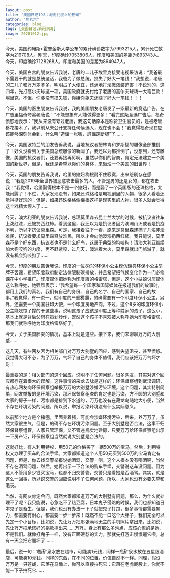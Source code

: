 ```yaml
---
layout: post
title: "美国日记198：老虎屁股上的苍蝇"
author: "熊老六"
categories: blog
tags: [美国日记,新冠病毒]
image: 20201012.jpg
---
```


今天，美国约翰斯•霍普金斯大学公布的累计确诊数字为7993215人，累计死亡数字为219708人。昨天，印度确诊7053806人，印度和美国的差距为893743人。今天，印度确诊7128268人，印度和美国的差距为864947人。

今天，美国白宫的朋友告诉我说，老唐的二儿子埃里克接受电视采访说：“我爸最不需要干的就是总统这活，我爸为了做总统，损失了好大一笔钱！”我想说，老唐的二儿子和万万差不多，明明占了大便宜，还满地打滚撒泼装迫害！不说别的，这四年，光打高尔夫球这一项，美国政府就支付给了老唐的高尔夫球场一大笔巨款！埃里克，不但，你爹没有损失钱，你姐你姐夫还赚了好大一笔钱！！！

今天，美国的医生朋友告诉我说，我的美国朋友老唐发了一条最新的竞选广告，在广告里福奇夸奖老唐说：“不能想象有人能做得更多！”看完这条竞选广告后，福奇愤怒地表示：“我从来没有夸过老唐，我这句话原本是称赞卫生官员的，是被老唐移花接木了，我以前从未公开支持任何候选人，现在也不会！”我觉得福奇现在应该能够深刻体会到，什么叫“造谣一张嘴，辟谣跑断腿”了……

今天，美国波特兰的朋友告诉我说，当地抗议者把林肯和罗斯福的雕像全部推倒了！好久没看到关于美国总统雕像的新闻了，我还以为都推倒了，没想到，还有雕像，美国的抗议者们，还要再接再厉啊，虽然以你们的智商，肯定无法建立一个美国的新世界，但是，我还是希望以你们的身体，来砸烂一个美国的旧世界！

今天，英国的朋友告诉我说，哈里的媳妇梅根耐不住寂寞，出来怒刷存在感说：“我是2019年全世界被恶意攻击最多的人，不管是男的还是女的，都在攻击我！”我觉得，哈里娶得根本不是一个媳妇，而是娶了一个英国版的还珠格格，太能闹腾了！不过，大家发现没有，如果还珠格格是电视剧里的人物，很多人看着还觉得挺好玩的；但是，如果还珠格格像梅根这样是现实里的人物，很多人就会觉得这个戏精太烦人了……

今天，澳大利亚的朋友告诉我说，总理莫里森去昆士兰大学的时候，被抗议者往车上泼红漆，还被扔西红柿。看到这里，我还以为是抗议者因为澳洲山火或者是抗疫不利，所以才抗议莫里森。可是，我接着往下一看，原来是莫里森逮捕了几名非法难民，抗议者要求莫里森释放难民，所以才会向他泼漆扔西红柿。我只能说，莫里森不是个好东西，抗议者也不是什么好鸟，这属于典型的狗咬狗！请澳大利亚继续加大狗咬狗的力度，再不赶紧咬，过几天，澳洲着大火，莫里森就出门旅游了，就没有机会狗咬狗了……

今天，印度的朋友告诉我说，印度的一位8岁的环保小公主模仿瑞典环保小公主举牌子罢课，希望印度政府制定法律限制碳排放，并且希望把气候变化作为一门必修课在中小学推广。印度媒体把她称为印度版的格雷塔，但是，这个小姑娘讨厌媒体这么称呼她，她强烈表示：“我希望每一个国家和国际媒体在报道我们的故事时，都用上我们的真名。我们有自己的身份、自己的名字、自己的国家、自己的故事。”我觉得，有一说一，就印度的严重雾霾，的确需要有一个印度环保小公主，另外，还需要一个美国驻印大使，一个印度房地产商。不过，这个8岁的印度环保小公主能吃饱了撑的干这些事，说明这孩子应该是印度上等种姓家的孩子，这么小，基本上就是背后父母在策划炒作，既然这个孩子不喜欢被人称呼她为印度格雷塔，那我们就称呼她为印度格雷塔好了。

今天，关于美国肺炎的情况，基本上就是这些。接下来，我们来聊聊万万的大别墅……

这几天，有些网友因为相关部门对万万大别墅的回应，感到失望沮丧，甚至愤怒。我觉得大可不必，为了万万，气坏了自己的身体不值得，我们应该把万万气坏才对！

最重要的是：相关部门的这个回应，说明不了任何问题。很多网友，其实对这个回应都存在着很大的误解。这件事情的来龙去脉是这样的：环保督察组到武汉调研，有热心网友向环保督察组举报万万的大别墅涉嫌污染环境。这个问题，其实特别简单，网友举报的是环境污染，那环保督察组查的肯定也是污染，方不圆的大别墅和大家的房子一样，污水都是排到下水道的，万万也没有在藏龙岛随地大小便，当然不存在环境污染的问题，所以说，举报污染环境没有什么实际意义。

以前那个地方是个猪圈，里面养着猪，可能会涉嫌环境污染，后来，养万万了，虽然大家很生气，但是，的确不存在环境污染问题。至于大别墅是否合法，这事不归环保督察组管，人家只管环保，又不管违规卖地建房，只要万万给环保督察组出示一下房产证，环保督察组当然就说大别墅是合法的。

这就好比，有人利用特权，用50元的价格买了一辆500万的宝马，然后，利用特权又办理了买车的合法手续。大家都知道这个人用50元买到500万的宝马肯定有问题，但是，你去找交警举报说她酒驾，交警一测，这个人根本没有喝酒啊，当然不存在酒驾问题，然后，她再出示一下合法的购车手续，交警说这车没问题。因为这人不管用多少钱买宝马，也都不归交警管，交警只是看她是否酒驾。其实，就是这么一回事，所以说交警的回应说明不了任何问题，所以，大家也没有必要失望和沮丧。

当然，有网友肯定会问，既然大家都知道万万的大别墅有问题，那么，为什么就处理不了呢？我只能说，心急吃不了热豆腐，日本鬼子侵略的时候，我们也都知道日本鬼子是畜生，但是，我们也没有办法一下子就把鬼子打跑，很多事情都需要努力，都需要有耐心，都需要一步一步来！既然不能一口吃个大胖子，我们完全可以先定一个小目标，比如说，先让万万把那张满地无主的手机照片拿出来，比如说，先让万万把承诺好的捐款捐出来……万万，身上有那么多污点，应该心慌的是她，不是我们。就像打鬼子一样，没有正面硬怼的实力，那就先打游击慢慢遛它呗，总有一天会把它遛坏了……

最后，说一句：1瓶矿泉水放在超市，可能卖1元钱，同样一瓶矿泉水放在五星级酒店，可能卖10元钱。同样的东西，在不同的位置，价值自然不一样。同理，假设万万是一只苍蝇，它落在马桶上，你可以直接拍死它；它落在老虎屁股上，你就不能一下子拍死它……
